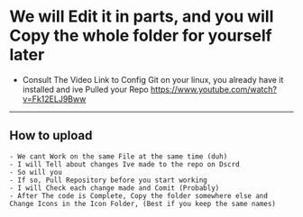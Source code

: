 # We will Edit it in parts, and you will Copy the whole folder for yourself later

- Consult The Video Link to Config Git on your linux, you already have it installed and ive Pulled your Repo
<https://www.youtube.com/watch?v=Fk12ELJ9Bww>

* * *

## How to upload

    - We cant Work on the same File at the same time (duh)
    - I will Tell about changes Ive made to the repo on Dscrd
    - So will you
    - If so, Pull Repository before you start working
    - I will Check each change made and Comit (Probably)
    - After The code is Complete, Copy the folder somewhere else and Change Icons in the Icon Folder, (Best if you keep the same names)
